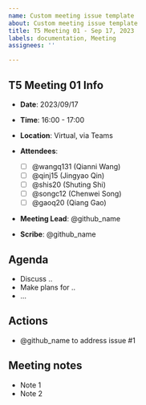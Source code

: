 ```yaml
---
name: Custom meeting issue template
about: Custom meeting issue template
title: T5 Meeting 01 - Sep 17, 2023
labels: documentation, Meeting
assignees: ''

---
```


## T5 Meeting 01 Info
- **Date**: 2023/09/17
- **Time**: 16:00 - 17:00
-  **Location**: Virtual, via Teams
- **Attendees**: 

	- [ ] @wangq131 (Qianni Wang)
	- [ ] @qinj15 (Jingyao Qin)
	- [ ] @shis20 (Shuting Shi)
	- [ ] @songc12 (Chenwei Song)
	- [ ] @gaoq20 (Qiang Gao)

- **Meeting Lead**: @github_name
- **Scribe**: @github_name

## Agenda
- Discuss ..
- Make plans for ..
- ...

## Actions

* @github_name to address issue #1

## Meeting notes

- Note 1
- Note 2
